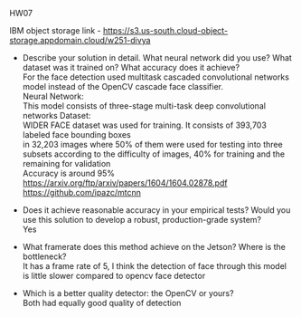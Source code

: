 HW07

IBM object storage link - https://s3.us-south.cloud-object-storage.appdomain.cloud/w251-divya

* Describe your solution in detail. What neural network did you use? What dataset was it trained on? What accuracy does it achieve? \
For the face detection used multitask cascaded convolutional networks model instead of the OpenCV cascade face classifier. \
Neural Network:\
This model consists of  three-stage multi-task deep convolutional networks
Dataset:\
WIDER FACE dataset was used for training. It consists of 393,703 labeled face bounding boxes \
in 32,203 images where 50% of them were used for testing into three
subsets according to the difficulty of images, 40% for training
and the remaining for validation \
Accuracy is around 95% \
https://arxiv.org/ftp/arxiv/papers/1604/1604.02878.pdf \
https://github.com/ipazc/mtcnn

* Does it achieve reasonable accuracy in your empirical tests? Would you use this solution to develop a robust, production-grade system? \
Yes 

* What framerate does this method achieve on the Jetson? Where is the bottleneck? \
It has a frame rate of 5, I think the detection of face through this model is little slower compared to opencv face detector 

* Which is a better quality detector: the OpenCV or yours? \
Both had equally good quality of detection
